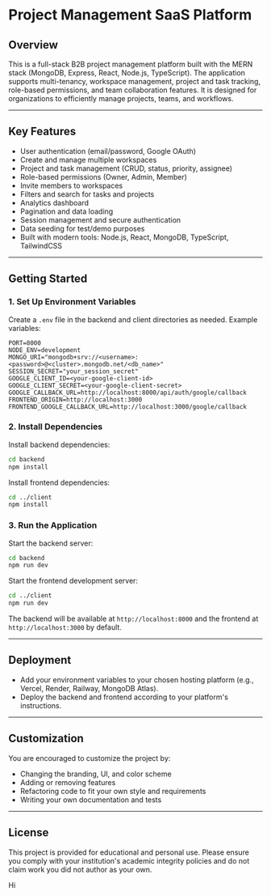 # Project Management SaaS Platform

## Overview

This is a full-stack B2B project management platform built with the MERN stack (MongoDB, Express, React, Node.js, TypeScript). The application supports multi-tenancy, workspace management, project and task tracking, role-based permissions, and team collaboration features. It is designed for organizations to efficiently manage projects, teams, and workflows.

---

## Key Features

- User authentication (email/password, Google OAuth)
- Create and manage multiple workspaces
- Project and task management (CRUD, status, priority, assignee)
- Role-based permissions (Owner, Admin, Member)
- Invite members to workspaces
- Filters and search for tasks and projects
- Analytics dashboard
- Pagination and data loading
- Session management and secure authentication
- Data seeding for test/demo purposes
- Built with modern tools: Node.js, React, MongoDB, TypeScript, TailwindCSS

---

## Getting Started

### 1. Set Up Environment Variables

Create a `.env` file in the backend and client directories as needed. Example variables:

```plaintext
PORT=8000
NODE_ENV=development
MONGO_URI="mongodb+srv://<username>:<password>@<cluster>.mongodb.net/<db_name>"
SESSION_SECRET="your_session_secret"
GOOGLE_CLIENT_ID=<your-google-client-id>
GOOGLE_CLIENT_SECRET=<your-google-client-secret>
GOOGLE_CALLBACK_URL=http://localhost:8000/api/auth/google/callback
FRONTEND_ORIGIN=http://localhost:3000
FRONTEND_GOOGLE_CALLBACK_URL=http://localhost:3000/google/callback
```

### 2. Install Dependencies

Install backend dependencies:
```bash
cd backend
npm install
```

Install frontend dependencies:
```bash
cd ../client
npm install
```

### 3. Run the Application

Start the backend server:
```bash
cd backend
npm run dev
```

Start the frontend development server:
```bash
cd ../client
npm run dev
```

The backend will be available at `http://localhost:8000` and the frontend at `http://localhost:3000` by default.

---

## Deployment

- Add your environment variables to your chosen hosting platform (e.g., Vercel, Render, Railway, MongoDB Atlas).
- Deploy the backend and frontend according to your platform's instructions.

---

## Customization

You are encouraged to customize the project by:
- Changing the branding, UI, and color scheme
- Adding or removing features
- Refactoring code to fit your own style and requirements
- Writing your own documentation and tests

---

## License

This project is provided for educational and personal use. Please ensure you comply with your institution's academic integrity policies and do not claim work you did not author as your own.

Hi
